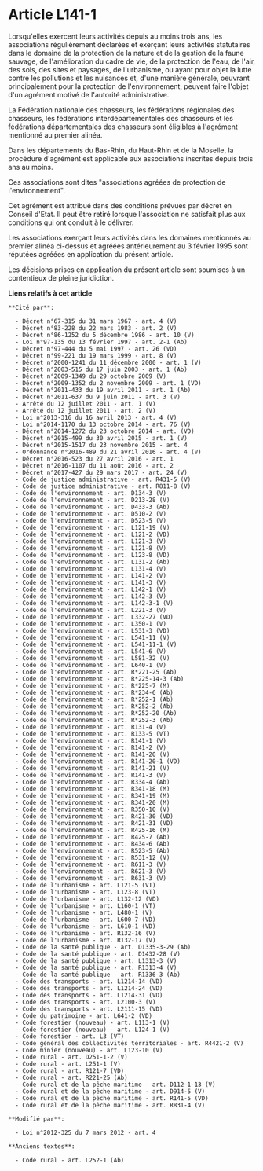 # Article L141-1

Lorsqu'elles exercent leurs activités depuis au moins trois ans, les associations régulièrement déclarées et exerçant leurs
activités statutaires dans le domaine de la protection de la nature et de la gestion de la faune sauvage, de l'amélioration
du cadre de vie, de la protection de l'eau, de l'air, des sols, des sites et paysages, de l'urbanisme, ou ayant pour objet la
lutte contre les pollutions et les nuisances et, d'une manière générale, oeuvrant principalement pour la protection de
l'environnement, peuvent faire l'objet d'un agrément motivé de l'autorité administrative.

La Fédération nationale des chasseurs, les fédérations régionales des chasseurs, les fédérations interdépartementales des
chasseurs et les fédérations départementales des chasseurs sont éligibles à l'agrément mentionné au premier alinéa. 

Dans les départements du Bas-Rhin, du Haut-Rhin et de la Moselle, la procédure d'agrément est applicable aux associations
inscrites depuis trois ans au moins.

Ces associations sont dites "associations agréées de protection de l'environnement".

Cet agrément est attribué dans des conditions prévues par décret en Conseil d'Etat. Il peut être retiré lorsque l'association
ne satisfait plus aux conditions qui ont conduit à le délivrer.

Les associations exerçant leurs activités dans les domaines mentionnés au premier alinéa ci-dessus et agréées antérieurement
au 3 février 1995 sont réputées agréées en application du présent article.

Les décisions prises en application du présent article sont soumises à un contentieux de pleine juridiction.

**Liens relatifs à cet article**

	**Cité par**:

	  - Décret n°67-315 du 31 mars 1967 - art. 4 (V)
	  - Décret n°83-228 du 22 mars 1983 - art. 2 (V)
	  - Décret n°86-1252 du 5 décembre 1986 - art. 10 (V)
	  - Loi n°97-135 du 13 février 1997 - art. 2-1 (Ab)
	  - Décret n°97-444 du 5 mai 1997 - art. 26 (VD)
	  - Décret n°99-221 du 19 mars 1999 - art. 8 (V)
	  - Décret n°2000-1241 du 11 décembre 2000 - art. 1 (V)
	  - Décret n°2003-515 du 17 juin 2003 - art. 1 (Ab)
	  - Décret n°2009-1349 du 29 octobre 2009 (V)
	  - Décret n°2009-1352 du 2 novembre 2009 - art. 1 (VD)
	  - Décret n°2011-433 du 19 avril 2011 - art. 1 (Ab)
	  - Décret n°2011-637 du 9 juin 2011 - art. 3 (V)
	  - Arrêté du 12 juillet 2011 - art. 1 (V)
	  - Arrêté du 12 juillet 2011 - art. 2 (V)
	  - Loi n°2013-316 du 16 avril 2013 - art. 4 (V)
	  - Loi n°2014-1170 du 13 octobre 2014 - art. 76 (V)
	  - Décret n°2014-1272 du 23 octobre 2014 - art. (VD)
	  - Décret n°2015-499 du 30 avril 2015 - art. 1 (V)
	  - Décret n°2015-1517 du 23 novembre 2015 - art. 4
	  - Ordonnance n°2016-489 du 21 avril 2016 - art. 4 (V)
	  - Décret n°2016-523 du 27 avril 2016 - art. 1
	  - Décret n°2016-1107 du 11 août 2016 - art. 2
	  - Décret n°2017-427 du 29 mars 2017 - art. 24 (V)
	  - Code de justice administrative - art. R431-5 (V)
	  - Code de justice administrative - art. R811-8 (V)
	  - Code de l'environnement - art. D134-3 (V)
	  - Code de l'environnement - art. D213-28 (V)
	  - Code de l'environnement - art. D433-3 (Ab)
	  - Code de l'environnement - art. D510-2 (V)
	  - Code de l'environnement - art. D523-5 (V)
	  - Code de l'environnement - art. L121-19 (V)
	  - Code de l'environnement - art. L121-2 (VD)
	  - Code de l'environnement - art. L121-3 (V)
	  - Code de l'environnement - art. L121-8 (V)
	  - Code de l'environnement - art. L123-8 (VD)
	  - Code de l'environnement - art. L131-2 (Ab)
	  - Code de l'environnement - art. L131-4 (V)
	  - Code de l'environnement - art. L141-2 (V)
	  - Code de l'environnement - art. L141-3 (V)
	  - Code de l'environnement - art. L142-1 (V)
	  - Code de l'environnement - art. L142-3 (V)
	  - Code de l'environnement - art. L142-3-1 (V)
	  - Code de l'environnement - art. L221-3 (V)
	  - Code de l'environnement - art. L332-27 (VD)
	  - Code de l'environnement - art. L350-1 (V)
	  - Code de l'environnement - art. L531-3 (VD)
	  - Code de l'environnement - art. L541-11 (V)
	  - Code de l'environnement - art. L541-11-1 (V)
	  - Code de l'environnement - art. L541-6 (V)
	  - Code de l'environnement - art. L581-32 (V)
	  - Code de l'environnement - art. L640-1 (V)
	  - Code de l'environnement - art. R*221-25 (Ab)
	  - Code de l'environnement - art. R*225-14-3 (Ab)
	  - Code de l'environnement - art. R*225-7 (M)
	  - Code de l'environnement - art. R*234-6 (Ab)
	  - Code de l'environnement - art. R*252-1 (Ab)
	  - Code de l'environnement - art. R*252-2 (Ab)
	  - Code de l'environnement - art. R*252-20 (Ab)
	  - Code de l'environnement - art. R*252-3 (Ab)
	  - Code de l'environnement - art. R131-4 (V)
	  - Code de l'environnement - art. R133-5 (VT)
	  - Code de l'environnement - art. R141-1 (V)
	  - Code de l'environnement - art. R141-2 (V)
	  - Code de l'environnement - art. R141-20 (V)
	  - Code de l'environnement - art. R141-20-1 (VD)
	  - Code de l'environnement - art. R141-21 (V)
	  - Code de l'environnement - art. R141-3 (V)
	  - Code de l'environnement - art. R334-4 (Ab)
	  - Code de l'environnement - art. R341-18 (M)
	  - Code de l'environnement - art. R341-19 (M)
	  - Code de l'environnement - art. R341-20 (M)
	  - Code de l'environnement - art. R350-10 (V)
	  - Code de l'environnement - art. R421-30 (VD)
	  - Code de l'environnement - art. R421-31 (VD)
	  - Code de l'environnement - art. R425-16 (M)
	  - Code de l'environnement - art. R425-7 (Ab)
	  - Code de l'environnement - art. R434-6 (Ab)
	  - Code de l'environnement - art. R523-5 (Ab)
	  - Code de l'environnement - art. R531-12 (V)
	  - Code de l'environnement - art. R611-3 (V)
	  - Code de l'environnement - art. R621-3 (V)
	  - Code de l'environnement - art. R631-3 (V)
	  - Code de l'urbanisme - art. L121-5 (VT)
	  - Code de l'urbanisme - art. L123-8 (VT)
	  - Code de l'urbanisme - art. L132-12 (VD)
	  - Code de l'urbanisme - art. L160-1 (VT)
	  - Code de l'urbanisme - art. L480-1 (V)
	  - Code de l'urbanisme - art. L600-7 (VD)
	  - Code de l'urbanisme - art. L610-1 (VD)
	  - Code de l'urbanisme - art. R132-16 (V)
	  - Code de l'urbanisme - art. R132-17 (V)
	  - Code de la santé publique - art. D1335-3-29 (Ab)
	  - Code de la santé publique - art. D1432-28 (V)
	  - Code de la santé publique - art. L1313-3 (V)
	  - Code de la santé publique - art. R1313-4 (V)
	  - Code de la santé publique - art. R1336-3 (Ab)
	  - Code des transports - art. L1214-14 (VD)
	  - Code des transports - art. L1214-24 (VD)
	  - Code des transports - art. L1214-31 (VD)
	  - Code des transports - art. L2100-3 (V)
	  - Code des transports - art. L2111-15 (VD)
	  - Code du patrimoine - art. L641-2 (VD)
	  - Code forestier (nouveau) - art. L113-1 (V)
	  - Code forestier (nouveau) - art. L124-1 (V)
	  - Code forestier - art. L3 (VT)
	  - Code général des collectivités territoriales - art. R4421-2 (V)
	  - Code minier (nouveau) - art. L123-10 (V)
	  - Code rural - art. D251-1-2 (V)
	  - Code rural - art. L251-1 (V)
	  - Code rural - art. R121-7 (VD)
	  - Code rural - art. R221-25 (Ab)
	  - Code rural et de la pêche maritime - art. D112-1-13 (V)
	  - Code rural et de la pêche maritime - art. D914-5 (V)
	  - Code rural et de la pêche maritime - art. R141-5 (VD)
	  - Code rural et de la pêche maritime - art. R831-4 (V)

	**Modifié par**:

	  - Loi n°2012-325 du 7 mars 2012 - art. 4

	**Anciens textes**:

	  - Code rural - art. L252-1 (Ab)
